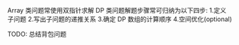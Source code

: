Array 类问题常使用双指针求解
DP 类问题解题步骤常可归纳为以下四步:
    1.定义子问题
    2.写出子问题的递推关系
    3.确定 DP 数组的计算顺序
    4.空间优化(optional)

TODO: 总结背包问题